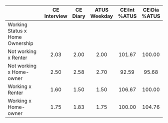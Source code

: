 
|                      | CE<br>Interview |  CE<br>Diary | ATUS<br>Weekday | CE:Int<br>%ATUS | CE:Dia<br>%ATUS |
| -------------------- | :----------: | :----------: | :----------: | :----------: | :----------: |
| Working Status x Home Ownership |              |              |              |              |              |
| Not working x Renter |         2.03 |         2.00 |         2.00 |       101.67 |       100.00 |
| Not working x Home-owner |         2.50 |         2.58 |         2.70 |        92.59 |        95.68 |
| Working x Renter     |         1.60 |         1.50 |         1.50 |       106.67 |       100.00 |
| Working x Home-owner |         1.75 |         1.83 |         1.75 |       100.00 |       104.76 |

